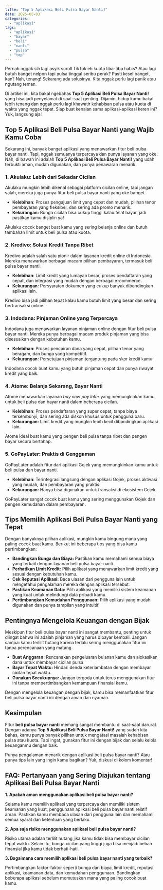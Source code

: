 ```yaml
---
title: "Top 5 Aplikasi Beli Pulsa Bayar Nanti!"
date: 2025-08-03
categories: 
  - "aplikasi"
tags: 
  - "aplikasi"
  - "bayar"
  - "beli"
  - "nanti"
  - "pulsa"
  - "top"
---
```


Pernah nggak sih lagi asyik scroll TikTok eh kuota tiba-tiba habis? Atau lagi butuh banget nelpon tapi pulsa tinggal seribu perak? Pasti kesel banget, kan? Nah, tenang! Sekarang ada solusinya. Kita nggak perlu lagi panik atau ngutang teman.

Di artikel ini, kita bakal ngebahas **Top 5 Aplikasi Beli Pulsa Bayar Nanti!** yang bisa jadi penyelamat di saat-saat genting. Dijamin, hidup kamu bakal lebih tenang dan nggak perlu lagi khawatir kehabisan pulsa atau kuota di waktu yang nggak tepat. Siap buat kenalan sama aplikasi-aplikasi keren ini? Yuk, langsung aja!

## Top 5 Aplikasi Beli Pulsa Bayar Nanti yang Wajib Kamu Coba

Sekarang ini, banyak banget aplikasi yang menawarkan fitur beli pulsa bayar nanti. Tapi, nggak semuanya terpercaya dan punya layanan yang oke. Nah, di bawah ini adalah **Top 5 Aplikasi Beli Pulsa Bayar Nanti!** yang udah terbukti aman, mudah digunakan, dan punya penawaran menarik.

### 1\. Akulaku: Lebih dari Sekadar Cicilan

Akulaku mungkin lebih dikenal sebagai platform cicilan online, tapi jangan salah, mereka juga punya fitur beli pulsa bayar nanti yang oke banget.

- **Kelebihan:** Proses pengajuan limit yang cepat dan mudah, pilihan tenor pembayaran yang fleksibel, dan sering ada promo menarik.
- **Kekurangan:** Bunga cicilan bisa cukup tinggi kalau telat bayar, jadi pastikan kamu disiplin ya!

Akulaku cocok banget buat kamu yang sering belanja online dan butuh tambahan limit untuk beli pulsa atau kuota.

### 2\. Kredivo: Solusi Kredit Tanpa Ribet

Kredivo adalah salah satu pionir dalam layanan kredit online di Indonesia. Mereka menawarkan berbagai macam pilihan pembayaran, termasuk beli pulsa bayar nanti.

- **Kelebihan:** Limit kredit yang lumayan besar, proses pendaftaran yang cepat, dan integrasi yang mudah dengan berbagai e-commerce.
- **Kekurangan:** Persyaratan dokumen yang cukup banyak dibandingkan aplikasi lain.

Kredivo bisa jadi pilihan tepat kalau kamu butuh limit yang besar dan sering bertransaksi online.

### 3\. Indodana: Pinjaman Online yang Terpercaya

Indodana juga menawarkan layanan pinjaman online dengan fitur beli pulsa bayar nanti. Mereka punya berbagai macam produk pinjaman yang bisa disesuaikan dengan kebutuhan kamu.

- **Kelebihan:** Proses pencairan dana yang cepat, pilihan tenor yang beragam, dan bunga yang kompetitif.
- **Kekurangan:** Persetujuan pinjaman tergantung pada skor kredit kamu.

Indodana cocok buat kamu yang butuh pinjaman cepat dan punya riwayat kredit yang baik.

### 4\. Atome: Belanja Sekarang, Bayar Nanti

Atome menawarkan layanan _buy now pay later_ yang memungkinkan kamu untuk beli pulsa dan bayar nanti dalam beberapa cicilan.

- **Kelebihan:** Proses pendaftaran yang super cepat, tanpa biaya tersembunyi, dan sering ada diskon khusus untuk pengguna baru.
- **Kekurangan:** Limit kredit yang mungkin lebih kecil dibandingkan aplikasi lain.

Atome ideal buat kamu yang pengen beli pulsa tanpa ribet dan pengen bayar secara bertahap.

### 5\. GoPayLater: Praktis di Genggaman

GoPayLater adalah fitur dari aplikasi Gojek yang memungkinkan kamu untuk beli pulsa dan bayar nanti.

- **Kelebihan:** Terintegrasi langsung dengan aplikasi Gojek, proses aktivasi yang mudah, dan pembayaran yang praktis.
- **Kekurangan:** Hanya bisa digunakan untuk transaksi di ekosistem Gojek.

GoPayLater sangat cocok buat kamu yang sering menggunakan Gojek dan pengen kemudahan dalam pembayaran.

## Tips Memilih Aplikasi Beli Pulsa Bayar Nanti yang Tepat

Dengan banyaknya pilihan aplikasi, mungkin kamu bingung mana yang paling cocok buat kamu. Berikut ini beberapa tips yang bisa kamu pertimbangkan:

- **Bandingkan Bunga dan Biaya:** Pastikan kamu memahami semua biaya yang terkait dengan layanan beli pulsa bayar nanti.
- **Perhatikan Limit Kredit:** Pilih aplikasi yang menawarkan limit kredit yang sesuai dengan kebutuhan kamu.
- **Cek Reputasi Aplikasi:** Baca ulasan dari pengguna lain untuk mengetahui pengalaman mereka dengan aplikasi tersebut.
- **Pastikan Keamanan Data:** Pilih aplikasi yang memiliki sistem keamanan yang kuat untuk melindungi data pribadi kamu.
- **Pertimbangkan Kemudahan Penggunaan:** Pilih aplikasi yang mudah digunakan dan punya tampilan yang intuitif.

## Pentingnya Mengelola Keuangan dengan Bijak

Meskipun fitur beli pulsa bayar nanti ini sangat membantu, penting untuk diingat bahwa ini adalah pinjaman yang harus dibayar kembali. Jangan sampai kamu terlilit hutang karena terlalu sering menggunakan fitur ini tanpa perencanaan yang matang.

- **Buat Anggaran:** Rencanakan pengeluaran bulanan kamu dan alokasikan dana untuk membayar cicilan pulsa.
- **Bayar Tepat Waktu:** Hindari denda keterlambatan dengan membayar cicilan tepat waktu.
- **Gunakan Secukupnya:** Jangan tergoda untuk terus menggunakan fitur ini tanpa mempertimbangkan kemampuan finansial kamu.

Dengan mengelola keuangan dengan bijak, kamu bisa memanfaatkan fitur beli pulsa bayar nanti ini dengan aman dan nyaman.

## Kesimpulan

Fitur **beli pulsa bayar nanti** memang sangat membantu di saat-saat darurat. Dengan adanya **Top 5 Aplikasi Beli Pulsa Bayar Nanti!** yang sudah kita bahas, kamu punya banyak pilihan untuk mengatasi masalah kehabisan pulsa atau kuota. Tapi ingat, gunakan fitur ini dengan bijak dan selalu kelola keuanganmu dengan baik.

Punya pengalaman menarik dengan aplikasi beli pulsa bayar nanti? Atau punya tips lain yang ingin kamu bagikan? Yuk, diskusi di kolom komentar!

## FAQ: Pertanyaan yang Sering Diajukan tentang Aplikasi Beli Pulsa Bayar Nanti

**1\. Apakah aman menggunakan aplikasi beli pulsa bayar nanti?**

Selama kamu memilih aplikasi yang terpercaya dan memiliki sistem keamanan yang kuat, penggunaan aplikasi beli pulsa bayar nanti relatif aman. Pastikan kamu membaca ulasan dari pengguna lain dan memahami semua syarat dan ketentuan yang berlaku.

**2\. Apa saja risiko menggunakan aplikasi beli pulsa bayar nanti?**

Risiko utama adalah terlilit hutang jika kamu tidak bisa membayar cicilan tepat waktu. Selain itu, bunga cicilan yang tinggi juga bisa menjadi beban finansial jika kamu tidak berhati-hati.

**3\. Bagaimana cara memilih aplikasi beli pulsa bayar nanti yang terbaik?**

Pertimbangkan faktor-faktor seperti bunga dan biaya, limit kredit, reputasi aplikasi, keamanan data, dan kemudahan penggunaan. Bandingkan beberapa aplikasi sebelum memutuskan mana yang paling cocok buat kamu.
